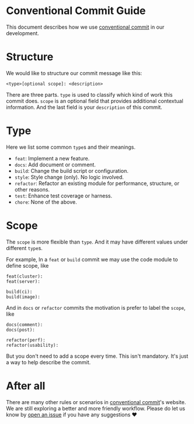 # Conventional Commit Guide

This document describes how we use [conventional commit](https://www.conventionalcommits.org/en/v1.0.0/) in our development.

# Structure

We would like to structure our commit message like this:
```
<type>[optional scope]: <description>
```

There are three parts. `type` is used to classify which kind of work this commit does. `scope` is an optional field that provides additional contextual information. And the last field is your `description` of this commit.

# Type

Here we list some common `type`s and their meanings.

- `feat`: Implement a new feature.
- `docs`: Add document or comment.
- `build`: Change the build script or configuration.
- `style`: Style change (only). No logic involved.
- `refactor`: Refactor an existing module for performance, structure, or other reasons.
- `test`: Enhance test coverage or harness.
- `chore`: None of the above.

# Scope

The `scope` is more flexible than `type`. And it may have different values under different `type`s.

For example, In a `feat` or `build` commit we may use the code module to define scope, like

```
feat(cluster): 
feat(server):

build(ci):
build(image):
```

And in `docs` or `refactor` commits the motivation is prefer to label the `scope`, like

```
docs(comment):
docs(post):

refactor(perf):
refactor(usability):
```

But you don't need to add a scope every time. This isn't mandatory. It's just a way to help describe the commit.

# After all

There are many other rules or scenarios in [conventional commit](https://www.conventionalcommits.org/en/v1.0.0/)'s website. We are still exploring a better and more friendly workflow. Please do let us know by [open an issue](https://github.com/CeresDB/ceresdb/issues/new/choose) if you have any suggestions ❤️